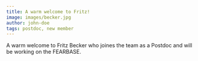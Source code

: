 ```yaml
---
title: A warm welcome to Fritz!
image: images/becker.jpg
author: john-doe
tags: postdoc, new member
---
```


A warm welcome to Fritz Becker who joines the team as a Postdoc and will be working on the FEARBASE.
